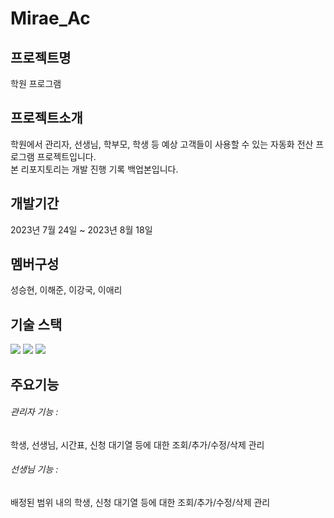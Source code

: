 # Mirae_Ac

## 프로젝트명
학원 프로그램

## 프로젝트소개
학원에서 관리자, 선생님, 학부모, 학생 등 예상 고객들이 사용할 수 있는 자동화 전산 프로그램 프로젝트입니다. </br>
본 리포지토리는 개발 진행 기록 백업본입니다.

## 개발기간
2023년 7월 24일 ~ 2023년 8월 18일

## 멤버구성
성승현, 이해준, 이강국, 이애리

## 기술 스택
<div>
  <img src="https://img.shields.io/badge/C%23-512BD4?style=for-the-badge&logo=csharp&logoColor=white">
  <img src="https://img.shields.io/badge/.Net framework 4.8-512BD4?style=for-the-badge&logo=dotnet&logoColor=white">
  <img src="https://img.shields.io/badge/Oracle SE Database-F80000?style=for-the-badge&logo=oracle&logoColor=white">
</div>

## 주요기능
###### 관리자 기능 : 
학생, 선생님, 시간표, 신청 대기열 등에 대한 조회/추가/수정/삭제 관리 </br>
###### 선생님 기능 : 
배정된 범위 내의 학생, 신청 대기열 등에 대한 조회/추가/수정/삭제 관리

